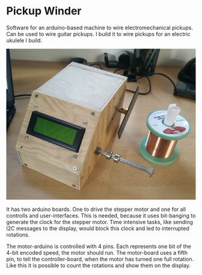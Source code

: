 # Pickup Winder

Software for an arduino-based machine to wire electromechanical pickups. Can be used to wire guitar pickups. I build it to wire pickups for an electric ukulele I build.

![Pickup Winder Image](image.jpg)

It has two arduino boards. One to drive the stepper motor and one for all controlls and user-interfaces. This is needed, because it uses bit-banging to generate the clock for the stepper motor. Time intensive tasks, like sending I2C messages to the display, would block this clock and led to interrupted rotations.

The motor-arduino is controlled with 4 pins. Each represents one bit of the 4-bit encoded speed, the motor should run. The motor-board uses a fifth pin, to tell the controller-board, when the motor has turned one full rotation. Like this it is possible to count the rotations and show them on the display.
